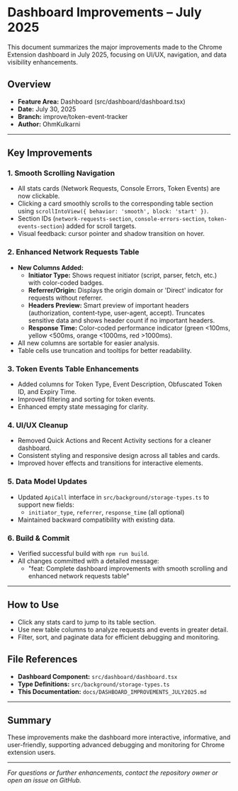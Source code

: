 # Dashboard Improvements – July 2025

This document summarizes the major improvements made to the Chrome Extension dashboard in July 2025, focusing on UI/UX, navigation, and data visibility enhancements.

## Overview
- **Feature Area:** Dashboard (src/dashboard/dashboard.tsx)
- **Date:** July 30, 2025
- **Branch:** improve/token-event-tracker
- **Author:** OhmKulkarni

---

## Key Improvements

### 1. Smooth Scrolling Navigation
- All stats cards (Network Requests, Console Errors, Token Events) are now clickable.
- Clicking a card smoothly scrolls to the corresponding table section using `scrollIntoView({ behavior: 'smooth', block: 'start' })`.
- Section IDs (`network-requests-section`, `console-errors-section`, `token-events-section`) added for scroll targets.
- Visual feedback: cursor pointer and shadow transition on hover.

### 2. Enhanced Network Requests Table
- **New Columns Added:**
  - **Initiator Type:** Shows request initiator (script, parser, fetch, etc.) with color-coded badges.
  - **Referrer/Origin:** Displays the origin domain or 'Direct' indicator for requests without referrer.
  - **Headers Preview:** Smart preview of important headers (authorization, content-type, user-agent, accept). Truncates sensitive data and shows header count if no important headers.
  - **Response Time:** Color-coded performance indicator (green <100ms, yellow <500ms, orange <1000ms, red >1000ms).
- All new columns are sortable for easier analysis.
- Table cells use truncation and tooltips for better readability.

### 3. Token Events Table Enhancements
- Added columns for Token Type, Event Description, Obfuscated Token ID, and Expiry Time.
- Improved filtering and sorting for token events.
- Enhanced empty state messaging for clarity.

### 4. UI/UX Cleanup
- Removed Quick Actions and Recent Activity sections for a cleaner dashboard.
- Consistent styling and responsive design across all tables and cards.
- Improved hover effects and transitions for interactive elements.

### 5. Data Model Updates
- Updated `ApiCall` interface in `src/background/storage-types.ts` to support new fields:
  - `initiator_type`, `referrer`, `response_time` (all optional)
- Maintained backward compatibility with existing data.

### 6. Build & Commit
- Verified successful build with `npm run build`.
- All changes committed with a detailed message:
  - "feat: Complete dashboard improvements with smooth scrolling and enhanced network requests table"

---

## How to Use
- Click any stats card to jump to its table section.
- Use new table columns to analyze requests and events in greater detail.
- Filter, sort, and paginate data for efficient debugging and monitoring.

## File References
- **Dashboard Component:** `src/dashboard/dashboard.tsx`
- **Type Definitions:** `src/background/storage-types.ts`
- **This Documentation:** `docs/DASHBOARD_IMPROVEMENTS_JULY2025.md`

---

## Summary
These improvements make the dashboard more interactive, informative, and user-friendly, supporting advanced debugging and monitoring for Chrome extension users.

---

*For questions or further enhancements, contact the repository owner or open an issue on GitHub.*
